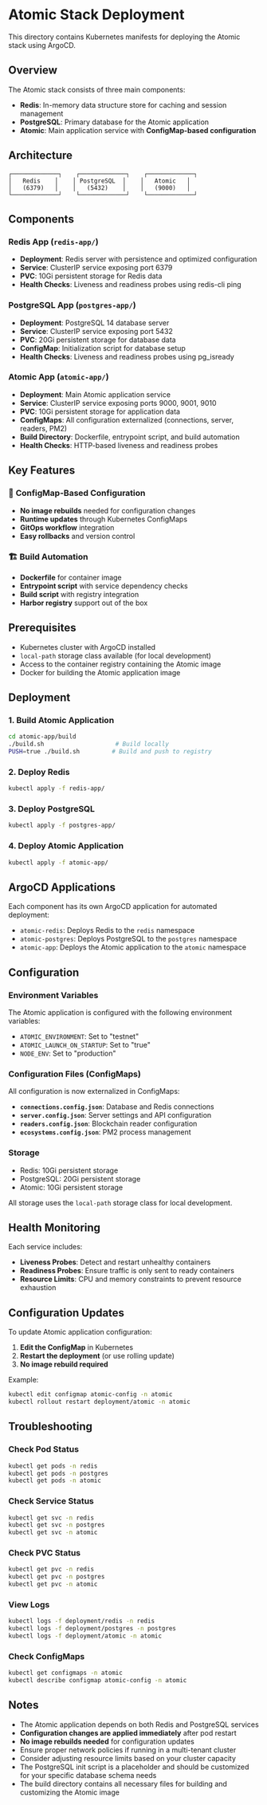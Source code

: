 # Atomic Stack Deployment

This directory contains Kubernetes manifests for deploying the Atomic stack using ArgoCD.

## Overview

The Atomic stack consists of three main components:
- **Redis**: In-memory data structure store for caching and session management
- **PostgreSQL**: Primary database for the Atomic application
- **Atomic**: Main application service with **ConfigMap-based configuration**

## Architecture

```
┌─────────────┐    ┌─────────────┐    ┌─────────────┐
│   Redis    │    │ PostgreSQL  │    │   Atomic   │
│   (6379)   │    │   (5432)    │    │   (9000)   │
└─────────────┘    └─────────────┘    └─────────────┘
```

## Components

### Redis App (`redis-app/`)
- **Deployment**: Redis server with persistence and optimized configuration
- **Service**: ClusterIP service exposing port 6379
- **PVC**: 10Gi persistent storage for Redis data
- **Health Checks**: Liveness and readiness probes using redis-cli ping

### PostgreSQL App (`postgres-app/`)
- **Deployment**: PostgreSQL 14 database server
- **Service**: ClusterIP service exposing port 5432
- **PVC**: 20Gi persistent storage for database data
- **ConfigMap**: Initialization script for database setup
- **Health Checks**: Liveness and readiness probes using pg_isready

### Atomic App (`atomic-app/`)
- **Deployment**: Main Atomic application service
- **Service**: ClusterIP service exposing ports 9000, 9001, 9010
- **PVC**: 10Gi persistent storage for application data
- **ConfigMaps**: All configuration externalized (connections, server, readers, PM2)
- **Build Directory**: Dockerfile, entrypoint script, and build automation
- **Health Checks**: HTTP-based liveness and readiness probes

## Key Features

### 🚀 **ConfigMap-Based Configuration**
- **No image rebuilds** needed for configuration changes
- **Runtime updates** through Kubernetes ConfigMaps
- **GitOps workflow** integration
- **Easy rollbacks** and version control

### 🏗️ **Build Automation**
- **Dockerfile** for container image
- **Entrypoint script** with service dependency checks
- **Build script** with registry integration
- **Harbor registry** support out of the box

## Prerequisites

- Kubernetes cluster with ArgoCD installed
- `local-path` storage class available (for local development)
- Access to the container registry containing the Atomic image
- Docker for building the Atomic application image

## Deployment

### 1. Build Atomic Application
```bash
cd atomic-app/build
./build.sh                    # Build locally
PUSH=true ./build.sh         # Build and push to registry
```

### 2. Deploy Redis
```bash
kubectl apply -f redis-app/
```

### 3. Deploy PostgreSQL
```bash
kubectl apply -f postgres-app/
```

### 4. Deploy Atomic Application
```bash
kubectl apply -f atomic-app/
```

## ArgoCD Applications

Each component has its own ArgoCD application for automated deployment:

- `atomic-redis`: Deploys Redis to the `redis` namespace
- `atomic-postgres`: Deploys PostgreSQL to the `postgres` namespace  
- `atomic-app`: Deploys the Atomic application to the `atomic` namespace

## Configuration

### Environment Variables

The Atomic application is configured with the following environment variables:

- `ATOMIC_ENVIRONMENT`: Set to "testnet"
- `ATOMIC_LAUNCH_ON_STARTUP`: Set to "true"
- `NODE_ENV`: Set to "production"

### Configuration Files (ConfigMaps)

All configuration is now externalized in ConfigMaps:

- **`connections.config.json`**: Database and Redis connections
- **`server.config.json`**: Server settings and API configuration
- **`readers.config.json`**: Blockchain reader configuration
- **`ecosystems.config.json`**: PM2 process management

### Storage

- Redis: 10Gi persistent storage
- PostgreSQL: 20Gi persistent storage
- Atomic: 10Gi persistent storage

All storage uses the `local-path` storage class for local development.

## Health Monitoring

Each service includes:
- **Liveness Probes**: Detect and restart unhealthy containers
- **Readiness Probes**: Ensure traffic is only sent to ready containers
- **Resource Limits**: CPU and memory constraints to prevent resource exhaustion

## Configuration Updates

To update Atomic application configuration:

1. **Edit the ConfigMap** in Kubernetes
2. **Restart the deployment** (or use rolling update)
3. **No image rebuild required**

Example:
```bash
kubectl edit configmap atomic-config -n atomic
kubectl rollout restart deployment/atomic -n atomic
```

## Troubleshooting

### Check Pod Status
```bash
kubectl get pods -n redis
kubectl get pods -n postgres
kubectl get pods -n atomic
```

### Check Service Status
```bash
kubectl get svc -n redis
kubectl get svc -n postgres
kubectl get svc -n atomic
```

### Check PVC Status
```bash
kubectl get pvc -n redis
kubectl get pvc -n postgres
kubectl get pvc -n atomic
```

### View Logs
```bash
kubectl logs -f deployment/redis -n redis
kubectl logs -f deployment/postgres -n postgres
kubectl logs -f deployment/atomic -n atomic
```

### Check ConfigMaps
```bash
kubectl get configmaps -n atomic
kubectl describe configmap atomic-config -n atomic
```

## Notes

- The Atomic application depends on both Redis and PostgreSQL services
- **Configuration changes are applied immediately** after pod restart
- **No image rebuilds needed** for configuration updates
- Ensure proper network policies if running in a multi-tenant cluster
- Consider adjusting resource limits based on your cluster capacity
- The PostgreSQL init script is a placeholder and should be customized for your specific database schema needs
- The build directory contains all necessary files for building and customizing the Atomic image
